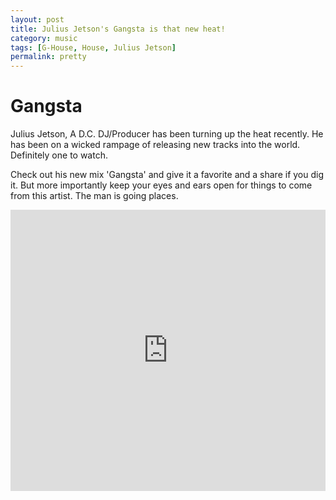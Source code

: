 ```yaml
---
layout: post
title: Julius Jetson's Gangsta is that new heat!
category: music
tags: [G-House, House, Julius Jetson]
permalink: pretty
---
```

 <meta property='og:image' content='https://i1.sndcdn.com/artworks-000148226058-i8nti5-t500x500.jpg);width:500px;height:500px'/>
 
# Gangsta

Julius Jetson, A D.C. DJ/Producer has been turning up the heat recently. He has been on a wicked rampage of releasing new tracks into the world. Definitely one to watch.

Check out his new mix 'Gangsta' and give it a favorite and a share if you dig it. But more importantly keep your eyes and ears open for things to come from this artist. The man is going places.

<iframe width="100%" height="450" scrolling="no" frameborder="no" src="https://w.soundcloud.com/player/?url=https%3A//api.soundcloud.com/tracks/248406331&amp;auto_play=false&amp;hide_related=false&amp;show_comments=true&amp;show_user=true&amp;show_reposts=false&amp;visual=true"></iframe>
